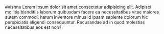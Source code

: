 #vishnu
Lorem ipsum dolor sit amet consectetur adipisicing elit. Adipisci mollitia
blanditiis laborum quibusdam facere ea necessitatibus vitae maiores autem
commodi, harum inventore minus id ipsam sapiente dolorum hic perspiciatis
eligendi consequuntur. Recusandae ad in quod molestias necessitatibus eos
est non?
